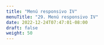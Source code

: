 ```yaml
---
title: "Menú responsivo IV"
menuTitle: "29. Menú responsivo IV"
date: 2022-12-24T07:47:01-08:00
draft: false
weight: 50
---
```

